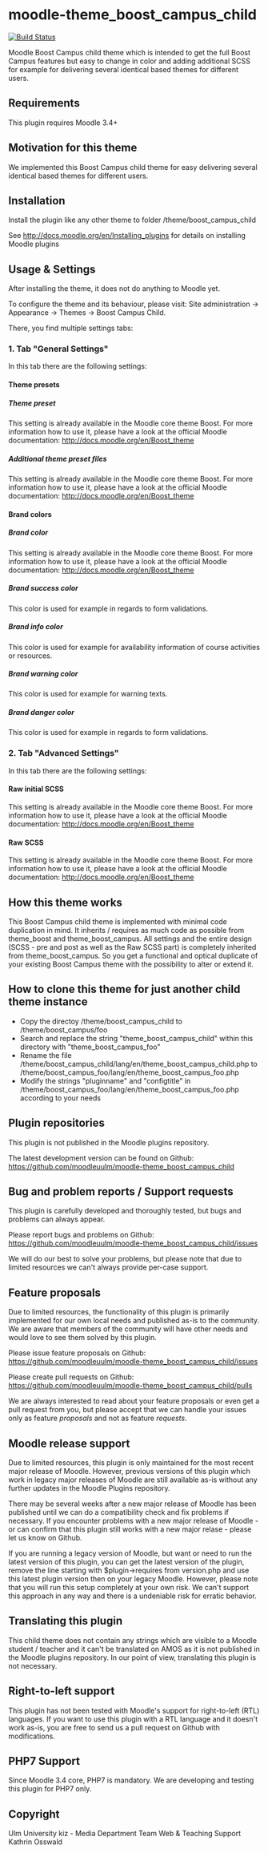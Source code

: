 moodle-theme_boost_campus_child
===============================

[![Build Status](https://travis-ci.org/moodleuulm/moodle-theme_boost_campus_child.svg?branch=master)](https://travis-ci.org/moodleuulm/moodle-theme_boost_campus_child)

Moodle Boost Campus child theme which is intended to get the full Boost Campus features but easy to change in color and adding additional SCSS for example for delivering several identical based themes for different users.


Requirements
------------

This plugin requires Moodle 3.4+


Motivation for this theme
-------------------------

We implemented this Boost Campus child theme for easy delivering several identical based themes for different users.


Installation
------------

Install the plugin like any other theme to folder
/theme/boost_campus_child

See http://docs.moodle.org/en/Installing_plugins for details on installing Moodle plugins


Usage & Settings
----------------

After installing the theme, it does not do anything to Moodle yet.

To configure the theme and its behaviour, please visit:
Site administration -> Appearance -> Themes -> Boost Campus Child.

There, you find multiple settings tabs:

### 1. Tab "General Settings"

In this tab there are the following settings:

#### Theme presets

##### Theme preset

This setting is already available in the Moodle core theme Boost. For more information how to use it, please have a look at the official Moodle documentation: http://docs.moodle.org/en/Boost_theme

##### Additional theme preset files

This setting is already available in the Moodle core theme Boost. For more information how to use it, please have a look at the official Moodle documentation: http://docs.moodle.org/en/Boost_theme

#### Brand colors

##### Brand color

This setting is already available in the Moodle core theme Boost. For more information how to use it, please have a look at the official Moodle documentation: http://docs.moodle.org/en/Boost_theme

##### Brand success color

This color is used for example in regards to form validations.

##### Brand info color

This color is used for example for availability information of course activities or resources.

##### Brand warning color

This color is used for example for warning texts.

##### Brand danger color

This color is used for example in regards to form validations.


### 2. Tab "Advanced Settings"

In this tab there are the following settings:

#### Raw initial SCSS

This setting is already available in the Moodle core theme Boost. For more information how to use it, please have a look at the official Moodle documentation: http://docs.moodle.org/en/Boost_theme

#### Raw SCSS

This setting is already available in the Moodle core theme Boost. For more information how to use it, please have a look at the official Moodle documentation: http://docs.moodle.org/en/Boost_theme


How this theme works
--------------------

This Boost Campus child theme is implemented with minimal code duplication in mind. It inherits / requires as much code as possible from theme_boost and theme_boost_campus.
All settings and the entire design (SCSS - pre and post as well as the Raw SCSS part) is completely inherited from theme_boost_campus. So you get a functional and optical duplicate of your existing Boost Campus theme with the possibility to alter or extend it.


How to clone this theme for just another child theme instance
-------------------------------------------------------------

* Copy the directoy /theme/boost_campus_child to /theme/boost_campus/foo
* Search and replace the string "theme_boost_campus_child" within this directory with "theme_boost_campus_foo"
* Rename the file /theme/boost_campus_child/lang/en/theme_boost_campus_child.php to /theme/boost_campus_foo/lang/en/theme_boost_campus_foo.php
* Modify the strings "pluginname" and "configtitle" in /theme/boost_campus_foo/lang/en/theme_boost_campus_foo.php according to your needs


Plugin repositories
-------------------

This plugin is not published in the Moodle plugins repository.

The latest development version can be found on Github:
https://github.com/moodleuulm/moodle-theme_boost_campus_child


Bug and problem reports / Support requests
------------------------------------------

This plugin is carefully developed and thoroughly tested, but bugs and problems can always appear.

Please report bugs and problems on Github:
https://github.com/moodleuulm/moodle-theme_boost_campus_child/issues

We will do our best to solve your problems, but please note that due to limited resources we can't always provide per-case support.


Feature proposals
-----------------

Due to limited resources, the functionality of this plugin is primarily implemented for our own local needs and published as-is to the community. We are aware that members of the community will have other needs and would love to see them solved by this plugin.

Please issue feature proposals on Github:
https://github.com/moodleuulm/moodle-theme_boost_campus_child/issues

Please create pull requests on Github:
https://github.com/moodleuulm/moodle-theme_boost_campus_child/pulls

We are always interested to read about your feature proposals or even get a pull request from you, but please accept that we can handle your issues only as feature _proposals_ and not as feature _requests_.


Moodle release support
----------------------

Due to limited resources, this plugin is only maintained for the most recent major release of Moodle. However, previous versions of this plugin which work in legacy major releases of Moodle are still available as-is without any further updates in the Moodle Plugins repository.

There may be several weeks after a new major release of Moodle has been published until we can do a compatibility check and fix problems if necessary. If you encounter problems with a new major release of Moodle - or can confirm that this plugin still works with a new major relase - please let us know on Github.

If you are running a legacy version of Moodle, but want or need to run the latest version of this plugin, you can get the latest version of the plugin, remove the line starting with $plugin->requires from version.php and use this latest plugin version then on your legacy Moodle. However, please note that you will run this setup completely at your own risk. We can't support this approach in any way and there is a undeniable risk for erratic behavior.


Translating this plugin
-----------------------

This child theme does not contain any strings which are visible to a Moodle student / teacher and it can't be translated on AMOS as it is not published in the Moodle plugins repository. In our point of view, translating this plugin is not necessary.


Right-to-left support
---------------------

This plugin has not been tested with Moodle's support for right-to-left (RTL) languages.
If you want to use this plugin with a RTL language and it doesn't work as-is, you are free to send us a pull request on Github with modifications.


PHP7 Support
------------

Since Moodle 3.4 core, PHP7 is mandatory. We are developing and testing this plugin for PHP7 only.


Copyright
---------

Ulm University
kiz - Media Department
Team Web & Teaching Support
Kathrin Osswald

